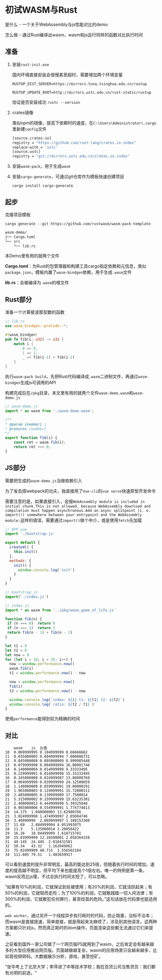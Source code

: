 # 初试WASM与Rust

是什么 - 一个关于WebAssembly与js性能对比的demo

怎么做 - 通过Rust编译出wasm，wasm和js运行同样的函数对比执行时间

## 准备

1. 安装`rust-init.exe`

    国内环境直接安装会很慢甚至超时，需要增加两个环境变量

    `RUSTUP_DIST_SERVER=https://mirrors.tuna.tsinghua.edu.cn/rustup`

    `RUSTUP_UPDATE_ROOT=http://mirrors.ustc.edu.cn/rust-static/rustup`

    验证是否安装成功 `rustc --version`

2. crates镜像

    类似npm的镜像，提高下依赖时的速度，在`C:\Users\Administrator\.cargo`里新建`config`文件

    ```bash
    [source.crates-io]
    registry = "https://github.com/rust-lang/crates.io-index"
    replace-with = 'ustc'
    [source.ustc]
    registry = "git://mirrors.ustc.edu.cn/crates.io-index"
    ```

3. 安装`wasm-pack`，用于生成`wasm`

4. 安装`cargo-generate`，可通过git仓库作为模板快速创建项目
  
    `cargo install cargo-generate`

## 起步

克隆项目模板

`cargo generate --git https://github.com/rustwasm/wasm-pack-template`

```sh
wasm-demo/
├── Cargo.toml
└── src
    └── lib.rs
```

本Demo里有用的就两个文件

**Cargo.toml**：为Rust的包管理器和构建工具cargo指定依赖和元信息，类似`package.json`，模板内置了`wasm-bindgen`依赖，用于生成`.wasm`文件

**lib.rs**：会被编译为`.wasm`的根文件

## Rust部分

准备一个计算斐波那契数的函数

```rs
// lib.rs
use wasm_bindgen::prelude::*;

#[wasm_bindgen]
pub fn fib(i: u32) -> u32 {
    match i {
        0 => 0,
        1 => 1,
        _ => fib(i-1) + fib(i-2)
    }
}
```

执行`wasm-pack build`，先把Rust代码编译成`.wasm`二进制文件，再通过`wasm-bindgen`生成js可调用的API

构建完成后在`/pkg`目录，本文里有用的就两个文件`wasm-demo.wasm`和`wasm-demo.js`

```js
// wasm-demo.js
import * as wasm from './wasm-demo.wasm';

/**
* @param {number} i
* @returns {number}
*/
export function fib(i) {
    const ret = wasm.fib(i);
    return ret >>> 0;
}
```

## JS部分

需要把生成的`wasm-demo.js`当做依赖引入

为了省去搭webpack的功夫，我直接用了`Vue-cli`的`vue serve`快速原型开发命令

需要注意的是，如果直接引入，会报`WebAssembly module is included in initial chunk.This is not allowed, because WebAssembly download and compilation must happen asynchronous.Add an async splitpoint (i. e. import()) somewhere between your entrypoint and the WebAssembly module:`这样的错误，需要通过`import()`做个中介，或是使用`fetch`先加载

```js
// APP.vue
import './bootstrap.js'

export default {
  created() {
    this.init()
  },
  methods: {
    init() {
      window.console.log('init')
    }
  }
}
```

```js
// bootstrap.js
import('./index.js')
```

```js
// index.js
import * as wasm from '../pkg/wasm_game_of_life.js'

function fib(n) {
 if (n === 0)  return 0
 if (n === 1)  return 1
 return fib(n - 1) + fib(n - 2)
}

let t1 = 0
let t2 = 0
let now = 0
for (let i = 10; i < 35; i++) {
  now = window.performance.now()
  wasm.fib(i)
  t1 = window.performance.now() - now

  now = window.performance.now()
  fib(i)
  t2 = window.performance.now() - now

  window.console.log(`index: ${i} t1: ${t1} t2: ${t2}`)
  window.console.log(`ratio: ${t2 / t1}`)
}
```

使用`performance`能得到较为精确的时间

## 对比

```
	wasm	js	比值
10	0.069999995	0.104999999	0.66666662
11	0.035000005	0.004999994	7.000008731
12	0.045000008	0.005000009	8.999985448
13	0.079999998	0.004999994	16.00001746
14	0.140000004	0.014999998	9.33333495
15	0.229999991	0.014999998	15.33333495
16	0.345000008	0.024999987	13.80000768
17	0.964999999	0.039999999	24.12500059
18	1.140000008	0.059999991	19.00000291
19	1.965000003	0.124999991	15.72000111
20	2.485000005	0.139999989	17.7500014
21	5.315000002	0.339999999	15.63235301
22	2.400000012	0.444999998	5.39325848
23	0.985000006	0.554999991	1.774774813
24	14.175	1.040000003	13.62980766
25	3.024999998	1.474999997	2.05084746
26	3.40999999	2.869999997	1.188153308
27	11.69	2.884999994	4.051993075
28	11.3	5.135000014	2.20058422
29	16.26	10.04499999	1.618715781
30	25.03999999	12.16500001	2.058364158
31	49.145	24.445	2.010431581
32	50.34	43.32	1.162049862
33	75.82499999	48.715	1.556502104
34	111.605	79.51	1.403659917
```

可以看到速度的提升非常明显，最高的能达到25倍，但随着执行时间的增加，速度的提高越不明显，但平均下来也能提高个1倍左右。唯一的特例是第一条，wasm反而比js慢，不过总执行时间太短了，可以忽略。

“如果有10%的利润，它就保证到处被使用；有20%的利润，它就活跃起来；有50%的利润，它就铤而走险；为了100%的利润，它就敢践踏一切人间法律；有300%的利润，它就敢犯任何罪行，甚至绞首的危险。”这句话放在代码里也挺适用的。

`web worker`，通过另开一个线程异步执行耗时的代码，防止阻塞，治标不治本；而wasm是直接提速，简单直接，就是用起来太麻烦了，涉及到其他语言。这两种方案都只针对js，然而真正耗时的dom操作，页面渲染这些都无法通过它们来提速。

之前看到国外一家公司做了一个网页版PS就用到了wasm，之后肯定会有越来越多的大型应用推出网页版。页面越做越复杂，wasm的应用场景只会越来越多，比如音视频转码，大数据展示分析，游戏，甚至挖矿。

”张华考上了北京大学；李萍进了中等技术学校；我在百货公司当售货员：我们都有光明的前途。“
